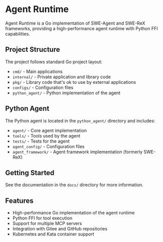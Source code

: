 # Agent Runtime

Agent Runtime is a Go implementation of SWE-Agent and SWE-ReX frameworks, providing a high-performance agent runtime with Python FFI capabilities.

## Project Structure

The project follows standard Go project layout:

- `cmd/` - Main applications
- `internal/` - Private application and library code
- `pkg/` - Library code that's ok to use by external applications
- `configs/` - Configuration files
- `python_agent/` - Python implementation of the agent

## Python Agent

The Python agent is located in the `python_agent/` directory and includes:

- `agent/` - Core agent implementation
- `tools/` - Tools used by the agent
- `tests/` - Tests for the agent
- `agent_config/` - Configuration files
- `agent_framework/` - Agent framework implementation (formerly SWE-ReX)

## Getting Started

See the documentation in the `docs/` directory for more information.

## Features

- High-performance Go implementation of the agent runtime
- Python FFI for tool execution
- Support for multiple MCP servers
- Integration with Gitee and GitHub repositories
- Kubernetes and Kata container support
